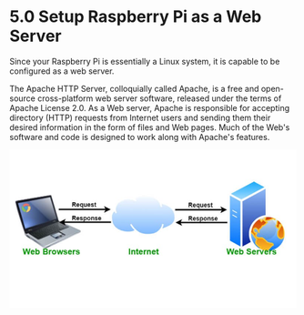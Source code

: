 # 5.0 Setup Raspberry Pi as a Web Server

Since your Raspberry Pi is essentially a Linux system, it is capable to be configured as a web server. 

The Apache HTTP Server, colloquially called Apache, is a free and open-source cross-platform web server software, released under the terms of Apache License 2.0. As a Web server, Apache is responsible for accepting directory (HTTP) requests from Internet users and sending them their desired information in the form of files and Web pages. Much of the Web's software and code is designed to work along with Apache's features.

![Web server](images/12LNg6J9SYx3F3Qo0Z_XPhA.jpeg)

